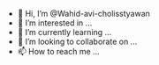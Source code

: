 - 👋 Hi, I’m @Wahid-avi-cholisstyawan
- 👀 I’m interested in ...
- 🌱 I’m currently learning ...
- 💞️ I’m looking to collaborate on ...
- 📫 How to reach me ...

<!---
Wahid-avi-cholisstyawan/Wahid-avi-cholisstyawan is a ✨ special ✨ repository because its `README.md` (this file) appears on your GitHub profile.
You can click the Preview link to take a look at your changes.
--->
